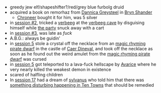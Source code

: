 - greedy jew elf/shapeshifter?/red/grey blue furbolg druid
- acquired a book on remorhaz from [Dannica Greysteel](/pages/dannica-greysteel) in [Bryn Shander](/pages/bryn-shander)
    - [Chroneer](/pages/chroneer) bought it for him, was 5 silver
- in [session #2](/pages/session-2), tricked a [verbeeg](/pages/verbeeg) at the [verbeeg cave](/pages/verbeeg-cave) by disguising himself while [the party](/pages/party) snuck away with a cart
- in [session #3](/pages/session-3), was late as _fuck_
- A.B.G.: always be guidin'
- in [session 5](/pages/session-5) stole a crystal off the necklace from an [magic rhyming pirate dwarf](/pages/hethel) in the castle of [Caer Dineval](/pages/caer-dineval), and took off the necklace as soon as he found out the weird amulet from the [magic rhyming pirate dwarf](/pages/hethel) was cursed
- in [session 5](/pages/session-5) got teleported to a lava-fuck hellscape by [Avarice](/pages/avarice) where he very nearly killed the weakest demon in existence
- scared of halfling children
- In [session 17](/pages/session-17) had a dream of [sylvanus](/pages/sylvanus-the-god-of-nature) who told him that there was [something disturbing happening in Ten Towns](/pages/ritualistic-sacrifices) that should be remedied


